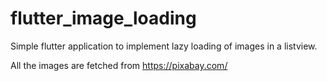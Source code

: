 # flutter_image_loading

Simple flutter application to implement lazy loading of images in a listview.

All the images are fetched from https://pixabay.com/


